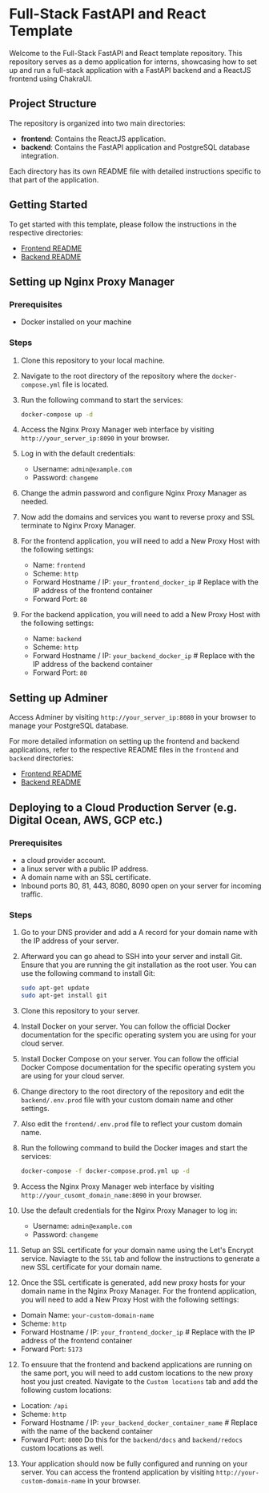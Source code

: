 # Full-Stack FastAPI and React Template

Welcome to the Full-Stack FastAPI and React template repository. This repository serves as a demo application for interns, showcasing how to set up and run a full-stack application with a FastAPI backend and a ReactJS frontend using ChakraUI.

## Project Structure

The repository is organized into two main directories:

- **frontend**: Contains the ReactJS application.
- **backend**: Contains the FastAPI application and PostgreSQL database integration.

Each directory has its own README file with detailed instructions specific to that part of the application.

## Getting Started

To get started with this template, please follow the instructions in the respective directories:

- [Frontend README](./frontend/README.md)
- [Backend README](./backend/README.md)

## Setting up Nginx Proxy Manager

### Prerequisites
- Docker installed on your machine

### Steps
1. Clone this repository to your local machine.

2. Navigate to the root directory of the repository where the `docker-compose.yml` file is located.

3. Run the following command to start the services:
   ```bash
   docker-compose up -d
   ```

4. Access the Nginx Proxy Manager web interface by visiting `http://your_server_ip:8090` in your browser.

5. Log in with the default credentials:
   - Username: `admin@example.com`
   - Password: `changeme`

6. Change the admin password and configure Nginx Proxy Manager as needed.

7. Now add the domains and services you want to reverse proxy and SSL terminate to Nginx Proxy Manager.

8. For the frontend application, you will need to add a New Proxy Host with the following settings:
   - Name: `frontend`
   - Scheme: `http`
   - Forward Hostname / IP: `your_frontend_docker_ip` # Replace with the IP address of the frontend container
   - Forward Port: `80`

9. For the backend application, you will need to add a New Proxy Host with the following settings:
   - Name: `backend`
   - Scheme: `http`
   - Forward Hostname / IP: `your_backend_docker_ip` # Replace with the IP address of the backend container
   - Forward Port: `80`

## Setting up Adminer
Access Adminer by visiting `http://your_server_ip:8080` in your browser to manage your PostgreSQL database.

For more detailed information on setting up the frontend and backend applications, refer to the respective README files in the `frontend` and `backend` directories:
- [Frontend README](./frontend/README.md)
- [Backend README](./backend/README.md)

## Deploying to a Cloud Production Server (e.g. Digital Ocean, AWS, GCP etc.)

### Prerequisites
- a cloud provider account.
- a linux server with a public IP address.
- A domain name with an SSL certificate.
- Inbound ports 80, 81, 443, 8080, 8090 open on your server for incoming traffic.

### Steps
1. Go to your DNS provider and add a A record for your domain name with the IP address of your server.

2. Afterward you can go ahead to SSH into your server and install Git. Ensure that you are running the git installation as the root user. You can use the following command to install Git:
   ```bash
   sudo apt-get update
   sudo apt-get install git
   ```

2. Clone this repository to your server.

3. Install Docker on your server. You can follow the official Docker documentation for the specific operating system you are using for your cloud server.

4. Install Docker Compose on your server. You can follow the official Docker Compose documentation for the specific operating system you are using for your cloud server. 

5. Change directory to the root directory of the repository and edit the `backend/.env.prod` file with your custom domain name and other settings.

6. Also edit the `frontend/.env.prod` file to reflect your custom domain name. 

7. Run the following command to build the Docker images and start the services:
   ```bash
   docker-compose -f docker-compose.prod.yml up -d
   ```

8. Access the Nginx Proxy Manager web interface by visiting `http://your_cusomt_domain_name:8090` in your browser. 

9. Use the default credentials for the Nginx Proxy Manager to log in:
   - Username: `admin@example.com`
   - Password: `changeme`

10. Setup an SSL certificate for your domain name using the Let's Encrypt service. Naviagte to the `SSL` tab and follow the instructions to generate a new SSL certificate for your domain name.

11. Once the SSL certificate is generated, add new proxy hosts for your domain name in the Nginx Proxy Manager. For the frontend application, you will need to add a New Proxy Host with the following settings:
   - Domain Name: `your-custom-domain-name`
   - Scheme: `http`
   - Forward Hostname / IP: `your_frontend_docker_ip` # Replace with the IP address of the frontend container
   - Forward Port: `5173` 

12. To ensuure that the frontend and backend applications are running on the same port, you will need to add custom locations to the new proxy host you just created. Navigate to the `Custom locations` tab and add the following custom locations: 
   - Location: `/api`   
   - Scheme: `http`
   - Forward Hostname / IP: `your_backend_docker_container_name` # Replace with the name of the backend container
   - Forward Port: `8000`
   Do this for the `backend/docs` and `backend/redocs` custom locations as well.

13. Your application should now be fully configured and running on your server. You can access the frontend application by visiting `http://your-custom-domain-name` in your browser.